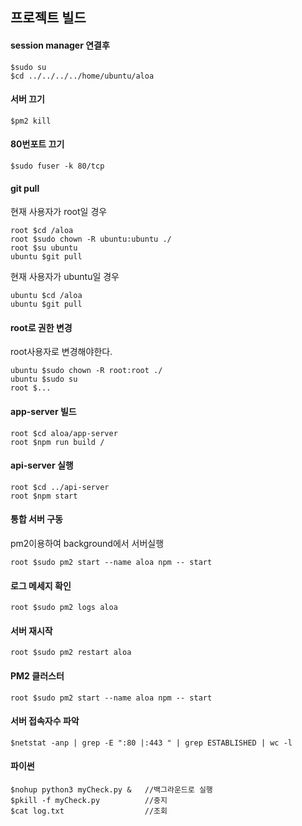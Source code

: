 ## 프로젝트 빌드

#### session manager 연결후

```
$sudo su
$cd ../../../../home/ubuntu/aloa
```

#### 서버 끄기

```
$pm2 kill
```

#### 80번포트 끄기

```
$sudo fuser -k 80/tcp
```

#### git pull

현재 사용자가 root일 경우

```
root $cd /aloa
root $sudo chown -R ubuntu:ubuntu ./
root $su ubuntu
ubuntu $git pull
```

현재 사용자가 ubuntu일 경우

```
ubuntu $cd /aloa
ubuntu $git pull
```

#### root로 권한 변경

root사용자로 변경해야한다.

```
ubuntu $sudo chown -R root:root ./
ubuntu $sudo su
root $...
```

#### app-server 빌드

```
root $cd aloa/app-server
root $npm run build /
```

#### api-server 실행

```
root $cd ../api-server
root $npm start
```

#### 통합 서버 구동

pm2이용하여 background에서 서버실행

```
root $sudo pm2 start --name aloa npm -- start
```

#### 로그 메세지 확인

```
root $sudo pm2 logs aloa
```

#### 서버 재시작

```
root $sudo pm2 restart aloa
```

#### PM2 클러스터

```
root $sudo pm2 start --name aloa npm -- start
```

#### 서버 접속자수 파악

```
$netstat -anp | grep -E ":80 |:443 " | grep ESTABLISHED | wc -l
```

#### 파이썬

```
$nohup python3 myCheck.py &   //백그라운드로 실행
$pkill -f myCheck.py          //중지
$cat log.txt                  //조회
```
